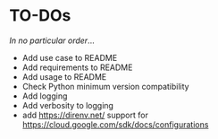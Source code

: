 # TO-DOs

*In no particular order*...

- Add use case to README
- Add requirements to README
- Add usage to README
- Check Python minimum version compatibility
- Add logging
- Add verbosity to logging
- add <https://direnv.net/> support for <https://cloud.google.com/sdk/docs/configurations>

